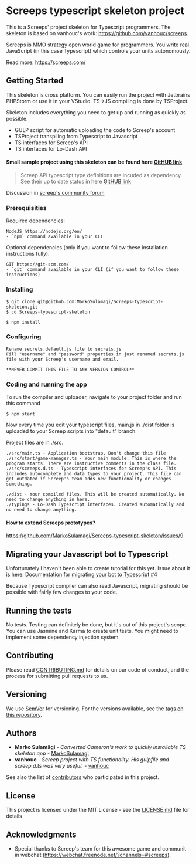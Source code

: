 # Screeps typescript skeleton project

This is a Screeps' project skeleton for Typescript programmers. The skeleton is based on vanhouc's work: https://github.com/vanhouc/screeps. 

Screeps is MMO strategy open world game for programmers. You write real JavaScript (in this case Typescript) which controls your units autonomously.

Read more: https://screeps.com/

## Getting Started

This skeleton is cross platform. You can easily run the project with Jetbrains PHPStorm or use it in your VStudio. TS->JS compiling is done by TSProject.

Skeleton includes everything you need to get up and running as quickly as possible. 

* GULP script for automatic uploading the code to Screep's account
* TSProject transpiling from Typescript to Javascript
* TS interfaces for Screep's API
* TS interfaces for Lo-Dash API

#### Small sample project using this skeleton can be found here [GitHUB link](https://github.com/MarkoSulamagi/Screeps-typescript-sample-project)

> Screep API typescript type definitions are incuded as dependency. See their up to date status in here [GitHUB link](https://github.com/MarkoSulamagi/Screeps-Typescript-Declarations)

Discussion in [screep's community forum](http://support.screeps.com/hc/en-us/community/posts/207116485-Writing-Screep-bots-with-Typescript?page=1#)

### Prerequisities

Required dependencies:

```
NodeJS https://nodejs.org/en/
- `npm` command available in your CLI
```

Optional dependencies (only if you want to follow these installation instructions fully): 

```
GIT https://git-scm.com/
- `git` command available in your CLI (if you want to follow these instructions) 
```

### Installing

```
$ git clone git@github.com:MarkoSulamagi/Screeps-typescript-skeleton.git
$ cd Screeps-typescript-skeleton

$ npm install
```

### Configuring

```
Rename secrets.default.js file to secrets.js
Fill "username" and "password" properties in just renamed secrets.js file with your Screep's username and email. 

**NEVER COMMIT THIS FILE TO ANY VERSION CONTROL** 
```

### Coding and running the app

To run the compiler and uploader, navigate to your project folder and run this command

```
$ npm start
```

Now every time you edit your typescript files, main.js in ./dist folder is uploaded to your Screep scripts into "default" branch.

Project files are in ./src.

```
./src/main.ts - Application bootstrap. Don't change this file
./src/start/game-manager.ts - Your main module. This is where the program starts. There are instructive comments in the class file. 
./src/screeps.d.ts - Typescript interfaces for Screep's API. This includes autocomplete and data types to your project. This file can get outdated if Screep's team adds new functionality or changes something.

./dist - Your compiled files. This will be created automatically. No need to change anything in here.
./typings - Lo-Dash Typescript interfaces. Created automatically and no need to change anything.
```

#### How to extend Screeps prototypes?

https://github.com/MarkoSulamagi/Screeps-typescript-skeleton/issues/9

## Migrating your Javascript bot to Typescript

Unfortunately I haven't been able to create tutorial for this yet. Issue about it is here: [Documentation for migrating your bot to Typescript #4](https://github.com/MarkoSulamagi/Screeps-typescript-skeleton/issues/4)

Because Typescript compiler can also read Javascript, migrating should be possible with fairly few changes to your code.

## Running the tests

No tests. Testing can definitely be done, but it's out of this project's scope. 
You can use Jasmine and Karma to create unit tests. You might need to implement some dependency injection system. 

## Contributing

Please read [CONTRIBUTING.md](CONTRIBUTING.md) for details on our code of conduct, and the process for submitting pull requests to us.

## Versioning

We use [SemVer](http://semver.org/) for versioning. For the versions available, see the [tags on this repository](https://github.com/MarkoSulamagi/Screeps-typescript-skeleton/tags). 

## Authors

* **Marko Sulamägi** - *Converted Cameron's work to quickly installable TS skeleton app* - [MarkoSulamagi](https://github.com/MarkoSulamagi)
* **vanhouc** - *Screep project with TS functionality. His gulpfile and screep.d.ts was very useful.* - [vanhouc](https://github.com/vanhouc)

See also the list of [contributors](https://github.com/MarkoSulamagi/Screeps-typescript-skeleton/graphs/contributors) who participated in this project.

## License

This project is licensed under the MIT License - see the [LICENSE.md](LICENSE.md) file for details

## Acknowledgments

* Special thanks to Screep's team for this awesome game and communit in webchat (https://webchat.freenode.net/?channels=#screeps). 

